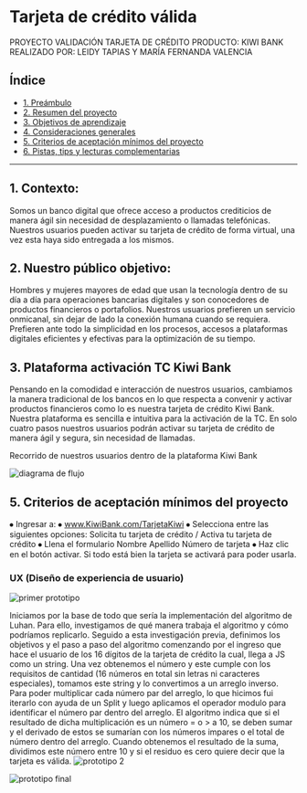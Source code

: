 # Tarjeta de crédito válida
PROYECTO VALIDACIÓN TARJETA DE CRÉDITO
PRODUCTO: KIWI BANK 
REALIZADO POR: LEIDY TAPIAS Y MARÍA FERNANDA VALENCIA


## Índice

* [1. Preámbulo](#1-preámbulo)
* [2. Resumen del proyecto](#2-resumen-del-proyecto)
* [3. Objetivos de aprendizaje](#3-objetivos-de-aprendizaje)
* [4. Consideraciones generales](#4-consideraciones-generales)
* [5. Criterios de aceptación mínimos del proyecto](#5-criterios-de-aceptación-mínimos-del-proyecto)
* [6. Pistas, tips y lecturas complementarias](#6-pistas-tips-y-lecturas-complementarias)

***

## 1. Contexto:

Somos un banco digital que ofrece acceso a productos crediticios de manera ágil sin necesidad de desplazamiento o llamadas telefónicas. Nuestros usuarios pueden activar su tarjeta de crédito de forma virtual, una vez esta haya sido entregada a los mismos.

## 2. Nuestro público objetivo:

Hombres y mujeres mayores de edad que usan la tecnología dentro de su día a día para operaciones bancarias digitales y son conocedores de productos financieros o portafolios.
Nuestros usuarios prefieren un servicio onmicanal, sin dejar de lado la conexión humana cuando se requiera. Prefieren ante todo la simplicidad en los procesos, accesos a plataformas digitales eficientes y efectivas para la optimización de su tiempo. 

## 3. Plataforma activación TC Kiwi Bank
Pensando en la comodidad e interacción de nuestros usuarios, cambiamos la manera tradicional de los bancos en lo que respecta a convenir y activar productos financieros como lo es nuestra tarjeta de crédito Kiwi Bank. 
Nuestra plataforma es sencilla e intuitiva para la activación de la TC. En solo cuatro pasos nuestros usuarios podrán activar su tarjeta de crédito de manera ágil y segura, sin necesidad de llamadas. 

Recorrido de nuestros usuarios dentro de la plataforma Kiwi Bank


![diagrama de flujo](https://drive.google.com/uc?export=download&id=1AzvAcUe2m04G6tzKSWh2CWgqYA9V8WHw)

## 5. Criterios de aceptación mínimos del proyecto

⦁	Ingresar a: ⦁	www.KiwiBank.com/TarjetaKiwi
⦁	Selecciona entre las siguientes opciones:
Solicita tu tarjeta de crédito / Activa tu tarjeta de crédito
⦁	Llena el formulario
Nombre
Apellido 
Número de tarjeta 
⦁	Haz clic en el botón activar. Si todo está bien la tarjeta se activará para poder usarla.

### UX (Diseño de experiencia de usuario)
![primer prototipo](https://drive.google.com/uc?export=download&id=1og_b0vZS_ZovKv6s7ilnDxto-jvW0huQ)

Iniciamos por la base de todo que sería la implementación del algoritmo de Luhan. Para ello, investigamos de qué manera trabaja el algoritmo y cómo podríamos replicarlo. Seguido a esta investigación previa, definimos los objetivos y el paso a paso del algoritmo comenzando por el ingreso que hace el usuario de los 16 dígitos de la tarjeta de crédito la cual, llega a JS como un string. Una vez obtenemos el número y este cumple con los requisitos de cantidad (16 números en total sin letras ni caracteres especiales), tomamos este string y lo convertimos a un arreglo inverso.  Para poder multiplicar cada número par del arreglo, lo que hicimos fui iterarlo con ayuda de un Split y luego aplicamos el operador modulo para identificar el número par dentro del arreglo. 
El algoritmo indica que si el resultado de dicha multiplicación es un número = o > a 10, se deben sumar y el derivado de estos se sumarían con los números impares o el total de número dentro del arreglo. Cuando obtenemos el resultado de la suma, dividimos este número entre 10 y si el residuo es cero quiere decir que la tarjeta es válida. 
![prototipo 2](https://drive.google.com/uc?export=download&id=1QC1JNuUvtPef4OxM-tS7tsXGjgprCdCz)

![prototipo final](https://drive.google.com/uc?export=download&id=1jphY4jT0mS5CGny2q_JheOrPWjB7N_jE)





